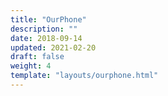 ```yaml
---
title: "OurPhone"
description: ""
date: 2018-09-14
updated: 2021-02-20
draft: false
weight: 4
template: "layouts/ourphone.html"
---
```


<!-- see partials/company.html -->



